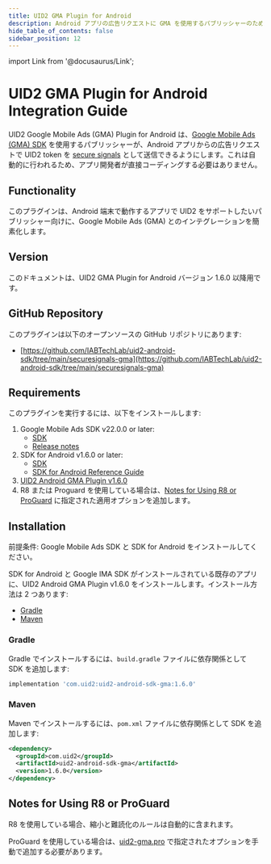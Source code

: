 ```yaml
---
title: UID2 GMA Plugin for Android
description: Android アプリの広告リクエストに GMA を使用するパブリッシャーのためのガイド。
hide_table_of_contents: false
sidebar_position: 12
---
```


import Link from '@docusaurus/Link';

# UID2 GMA Plugin for Android Integration Guide

UID2 Google Mobile Ads (GMA) Plugin for Android は、[Google Mobile Ads (GMA) SDK](https://developers.google.com/ad-manager/mobile-ads-sdk) を使用するパブリッシャーが、Android アプリからの広告リクエストで <Link href="../ref-info/glossary-uid#gl-uid2-token">UID2 token</Link> を [secure signals](https://support.google.com/admob/answer/11556288?hl=en-GB) として送信できるようにします。これは自動的に行われるため、アプリ開発者が直接コーディングする必要はありません。

## Functionality

このプラグインは、Android 端末で動作するアプリで UID2 をサポートしたいパブリッシャー向けに、Google Mobile Ads (GMA) とのインテグレーションを簡素化します。

## Version

<!-- As of 2024-10-23 -->

このドキュメントは、UID2 GMA Plugin for Android バージョン 1.6.0 以降用です。

## GitHub Repository

このプラグインは以下のオープンソースの GitHub リポジトリにあります:

- [https://github.com/IABTechLab/uid2-android-sdk/tree/main/securesignals-gma](https://github.com/IABTechLab/uid2-android-sdk/tree/main/securesignals-gma)

## Requirements 

このプラグインを実行するには、以下をインストールします:

1. Google Mobile Ads SDK v22.0.0 or later:
   - [SDK](https://developers.google.com/admob/android/sdk)
   - [Release notes](https://developers.google.com/admob/android/rel-notes)
1. SDK for Android v1.6.0 or later:
   - [SDK](https://central.sonatype.com/artifact/com.uid2/uid2-android-sdk)
   - [SDK for Android Reference Guide](../sdks/sdk-ref-android.md)
1. [UID2 Android GMA Plugin v1.6.0](https://central.sonatype.com/artifact/com.uid2/uid2-android-sdk-gma/)
1. R8 または Proguard を使用している場合は、[Notes for Using R8 or ProGuard](#notes-for-using-r8-or-proguard) に指定された適用オプションを追加します。

## Installation

前提条件: Google Mobile Ads SDK と SDK for Android をインストールしてください。

SDK for Android と Google IMA SDK がインストールされている既存のアプリに、UID2 Android GMA Plugin v1.6.0 をインストールします。インストール方法は 2 つあります:

- [Gradle](#gradle)
- [Maven](#maven)

### Gradle 

Gradle でインストールするには、`build.gradle` ファイルに依存関係として SDK を追加します:

```js
implementation 'com.uid2:uid2-android-sdk-gma:1.6.0'
```

### Maven 

Maven でインストールするには、`pom.xml` ファイルに依存関係として SDK を追加します:

``` xml
<dependency>
  <groupId>com.uid2</groupId>
  <artifactId>uid2-android-sdk-gma</artifactId>
  <version>1.6.0</version>
</dependency>
```

## Notes for Using R8 or ProGuard

R8 を使用している場合、縮小と難読化のルールは自動的に含まれます。

ProGuard を使用している場合は、[uid2-gma.pro](https://github.com/IABTechLab/uid2-android-sdk/blob/main/securesignals-gma/uid2-gma.pro) で指定されたオプションを手動で追加する必要があります。

